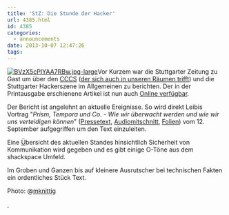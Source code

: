 ```yaml
---
title: 'StZ: Die Stunde der Hacker'
url: 4385.html
id: 4385
categories:
  - announcements
date: 2013-10-07 12:47:26
tags:
---
```


[![BVzX5cPIYAA7RBw.jpg-large](https://blog.shackspace.de/wp-content/uploads/2013/10/BVzX5cPIYAA7RBw.jpg-large-300x225.jpg)](https://blog.shackspace.de/wp-content/uploads/2013/10/BVzX5cPIYAA7RBw.jpg-large.jpg)Vor Kurzem war die Stuttgarter Zeitung zu Gast um über den [CCCS](https://www.cccs.de/) ([der sich auch in unseren Räumen trifft](https://blog.shackspace.de/?p=2533)) und die Stuttgarter Hackerszene im Allgemeinen zu berichten. Der in der Printausgabe erschienene Artikel ist nun auch [Online verfügbar](http://www.stuttgarter-zeitung.de/inhalt.hacker-in-stuttgart-die-stunde-der-hacker-page2.96326ceb-5afa-4570-ad58-dbf92088617e.html).

Der Bericht ist angelehnt an aktuelle Ereignisse. So wird direkt Leibis Vortrag "_Prism, Tempora und Co. - Wie wir überwacht werden und wie wir uns verteidigen können_" ([Pressetext](https://www.cccs.de/wiki/pub/Main/VorTraege/201309), [Audiomitschnitt](http://www.stuttgart.de/stadtbibliothek/druck/audio/cccs/cccs_audio.php#44), [Folien](http://leibi.noblogs.org/post/2013/09/09/vortrag/)) vom 12\. September aufgegriffen um den Text einzuleiten.

Eine <span style="text-decoration: underline;">Ü</span>bersicht des aktuellen Standes hinsichtlich Sicherheit von Kommunikation wird gegeben und es gibt einige O-Töne aus dem shackspace Umfeld.

Im Groben und Ganzen bis auf kleinere Ausrutscher bei technischen Fakten ein ordentliches Stück Text.

Photo: @[mknittig](https://twitter.com/mknittig/status/386421050231504896/photo/1)

[ ](https://blog.shackspace.de/wp-content/uploads/2013/10/BVzX5cPIYAA7RBw.jpg-large.jpg)